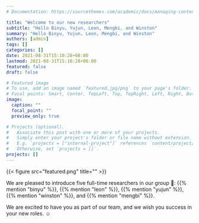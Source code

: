 ```yaml
---
# Documentation: https://sourcethemes.com/academic/docs/managing-content/

title: "Welcome to our new researchers"
subtitle: "Hello Binyu, Yujun, Leon, Mengbi, and Winston"
summary: "Hello Binyu, Yujun, Leon, Mengbi, and Winston"
authors: [admin]
tags: []
categories: []
date: 2021-08-31T15:10:28+08:00
lastmod: 2021-08-31T15:10:28+08:00
featured: false
draft: false

# Featured image
# To use, add an image named `featured.jpg/png` to your page's folder.
# Focal points: Smart, Center, TopLeft, Top, TopRight, Left, Right, BottomLeft, Bottom, BottomRight.
image:
  caption: ""
  focal_point: ""
  preview_only: true

# Projects (optional).
#   Associate this post with one or more of your projects.
#   Simply enter your project's folder or file name without extension.
#   E.g. `projects = ["internal-project"]` references `content/project/deep-learning/index.md`.
#   Otherwise, set `projects = []`.
projects: []
---
```


{{< figure src="featured.png" title="" >}}

We are pleased to introduce five full-time researchers in our group :wave::
{{% mention "binyu" %}},
{{% mention "leon" %}},
{{% mention "yujun" %}},
{{% mention "winston" %}}, and
{{% mention "mengbi" %}}.

We are excited to have you as part of our team, and we wish you success in your new roles. :relaxed:
